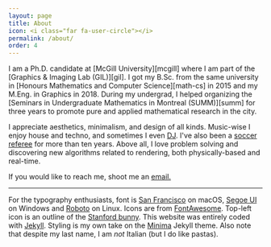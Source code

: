 ```yaml
---
layout: page
title: About
icon: <i class="far fa-user-circle"></i>
permalink: /about/
order: 4
---
```


<div id="profile"></div>
I am a Ph.D. candidate at [McGill University][mcgill] where I am part of the [Graphics &amp; Imaging Lab (GIL)][gil]. I got my B.Sc. from the same university in [Honours Mathematics and Computer Science][math-cs] in 2015 and my M.Eng. in Graphics in 2018. During my undergrad, I helped organizing the [Seminars in Undergraduate Mathematics in Montreal (SUMM)][summ] for three years to promote pure and applied mathematical research in the city.

I appreciate aesthetics, minimalism, and design of all kinds. Music-wise I enjoy house and techno, and sometimes I even [DJ](../assets/joey_dj.jpg). I've also been a [soccer referee](http://www.federation-soccer.qc.ca/) for more than ten years. Above all, I love problem solving and discovering new algorithms related to rendering, both physically-based and real-time.

If you would like to reach me, shoot me an <a href="mailto:{{site.email}}">email.</a>

---
For the typography enthusiasts, font is [San Francisco](https://developer.apple.com/fonts) on macOS, [Segoe UI](https://docs.microsoft.com/en-us/typography/font-list/segoe-ui) on Windows and [Roboto](https://fonts.google.com/specimen/Roboto) on Linux. Icons are from [FontAwesome](https://fontawesome.com). Top-left icon is an outline of the [Stanford bunny](https://graphics.stanford.edu/software/scanview/models/bunny.html). This website was entirely coded with [Jekyll][jekyll]. Styling is my own take on the [Minima](https://github.com/jekyll/minima) Jekyll theme. Also note that despite my last name, I am _not_ Italian (but I do like pastas).

[math-cs]: http://www.mcgill.ca/study/2013-2014/faculties/science/undergraduate/programs/bachelor-science-bsc-joint-honours-mathematics-and-computer
[mcgill]: http://www.mcgill.ca
[garneau]: http://www.cegepgarneau.ca
[henriette]: https://www.fonts.com/font/typejockeys/henriette
[franklin]: https://www.fonts.com/font/urw/franklin-gothic/urw-complete-family-pack
[incol]: https://fonts.google.com/specimen/Inconsolata
[jekyll]: https://jekyllrb.com/
[typekit]: https://typekit.com/
[gil]: http://gfx.lab.mcgill.ca/
[summ]: http://summ.math.uqam.ca/?lang=en
